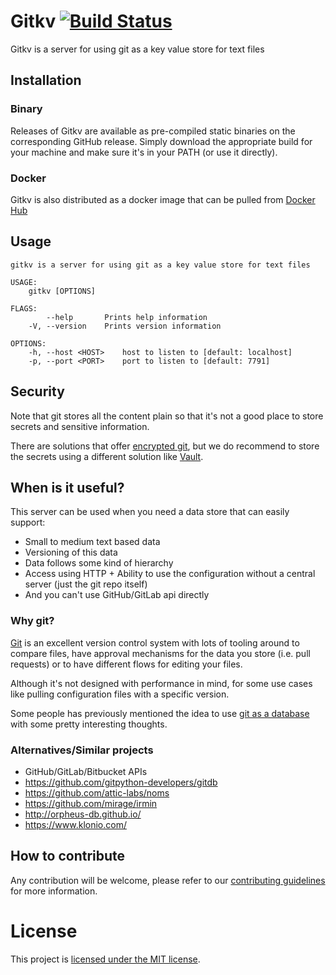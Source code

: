 # Gitkv [![Build Status](https://travis-ci.org/intenthq/gitkv.svg?branch=master)](https://travis-ci.org/intenthq/gitkv)

Gitkv is a server for using git as a key value store for text files

## Installation

### Binary

Releases of Gitkv are available as pre-compiled static binaries on the corresponding GitHub release. Simply download the appropriate build for your machine and make sure it's in your PATH (or use it directly).

### Docker

Gitkv is also distributed as a docker image that can be pulled from [Docker Hub](https://hub.docker.com/r/intenthq/gitkv)

## Usage

```
gitkv is a server for using git as a key value store for text files

USAGE:
    gitkv [OPTIONS]

FLAGS:
        --help       Prints help information
    -V, --version    Prints version information

OPTIONS:
    -h, --host <HOST>    host to listen to [default: localhost]
    -p, --port <PORT>    port to listen to [default: 7791]
```

## Security

Note that git stores all the content plain so that it's not a good place to store secrets and sensitive information.

There are solutions that offer [encrypted git](https://keybase.io/blog/encrypted-git-for-everyone), but we do recommend to store the secrets using a different solution like [Vault](https://www.vaultproject.io/).

## When is it useful?

This server can be used when you need a data store that can easily support:
- Small to medium text based data
- Versioning of this data
- Data follows some kind of hierarchy
- Access using HTTP + Ability to use the configuration without a central server (just the git repo itself)
- And you can't use GitHub/GitLab api directly

### Why git?

[Git](https://git-scm.com/) is an excellent version control system with lots of tooling around to compare files, have approval mechanisms for the data you store (i.e. pull requests) or to have different flows for editing your files.

Although it's not designed with performance in mind, for some use cases like pulling configuration files with a specific version.

Some people has previously mentioned the idea to use [git as a database](https://www.kenneth-truyers.net/2016/10/13/git-nosql-database/) with some pretty interesting thoughts.

### Alternatives/Similar projects

- GitHub/GitLab/Bitbucket APIs
- https://github.com/gitpython-developers/gitdb
- https://github.com/attic-labs/noms
- https://github.com/mirage/irmin
- http://orpheus-db.github.io/
- https://www.klonio.com/

## How to contribute

Any contribution will be welcome, please refer to our [contributing guidelines](CONTRIBUTING.md) for more information.

# License

This project is [licensed under the MIT license](LICENSE).
